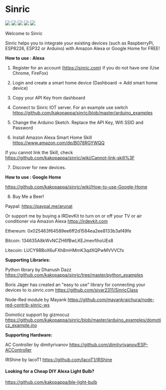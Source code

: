 # Sinric

[![](https://img.shields.io/github/repo-size/kakopappa/sinric.svg)]() [![](https://img.shields.io/github/last-commit/kakopappa/sinric.svg)]() [![](https://img.shields.io/github/forks/kakopappa/sinric.svg?style=social)]() [![](https://img.shields.io/github/stars/kakopappa/sinric.svg?style=social)]() [![](https://img.shields.io/badge/author-Aruna%20Tennakoon-brightgreen.svg)](https://github.com/kakopappa)

Welcome to Sinric

Sinric helps you to integrate your existing devices (such as RaspberryPi, ESP8226, ESP32 or Arduino) with Amazon Alexa or Google Home for FREE!

**How to use : Alexa**

1. Register for an account (https://sinric.com) if you do not have one (Use Chrome, FireFox)

2. Login and create a smart home device (Dashboard -> Add smart home device)

3. Copy your API Key from dashboard

4. Connect to Sinric IOT server. For an example use switch
https://github.com/kakopappa/sinric/blob/master/arduino_examples

5. Change the Arduino Sketch. Replace the API Key, Wifi SSID and Password

6. Install Amazon Alexa Smart Home Skill
https://www.amazon.com/dp/B078RGYWQQ

If you cannot link the Skill, check https://github.com/kakopappa/sinric/wiki/Cannot-link-skill%3F

7. Discover for new devices. 

**How to use : Google Home**

https://github.com/kakopappa/sinric/wiki/How-to-use-Google-Home

8. Buy Me a Beer!

Paypal: https://paypal.me/arunat

Or support me by buying a IRDevKit to turn on or off your TV or air conditioner via Amazon Alexa
https://irdevkit.com

Ethereum: 
0x025463f64589ee6ff2d1584ea2ee8133b3af49fe

Bitcoin: 
134635A8kWvNCZH6fBwLKEJmevfihoUEs8

Litecoin: 
LUCY9BBoX6uFXh8mHMmK3qdXQPwMVVVCfx

**Supporting Libraries:**

Python library by Dhanush Dazz 
https://github.com/kakopappa/sinric/tree/master/python_examples

Boris Jäger has created an "easy to use" library for connecting your devices to io.sinric.com
https://github.com/sivar2311/SinricClass

Node-Red module by Mayank
https://github.com/mayankraichura/node-red-contrib-sinric-ws

Domoticz support by gizmocuz
https://github.com/kakopappa/sinric/blob/master/arduino_examples/domoticz_example.ino

**Supporting Hardware:**

AC Controller by dimityrivanov
https://github.com/dimityrivanov/ESP-ACController

IRShine by IacoT1
https://github.com/IacoT1/IRShine

#### Looking for a Cheap DIY Alexa Light Bulb?
https://github.com/kakopappa/ble-light-bulb
